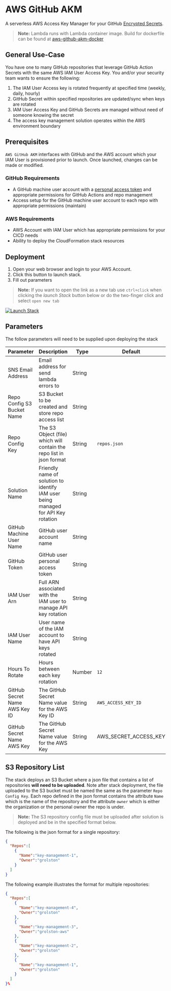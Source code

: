 # AWS GitHub AKM

A serverless AWS Access Key Manager for your GitHub [Encrypted Secrets](https://docs.github.com/en/actions/reference/encrypted-secrets).

> **Note:** Lambda runs with Lambda container image. Build for dockerfile can be found at [aws-github-akm-docker](https://github.com/grolston/aws-github-akm-docker)

## General Use-Case

You have one to many GitHub repositories that leverage GitHub Action Secrets with the same AWS IAM User Access Key. You and/or your security team wants to ensure the following:

1. The IAM User Access key is rotated frequently at specified time (weekly, daily, hourly)
2. GitHub Secret within specified repositories are updated/sync when keys are rotated
3. IAM User Access Key and GitHub Secrets are managed without need of someone knowing the secret
4. The access key management solution operates within the AWS environment boundary

## Prerequisites

`AWS GitHub AKM` interfaces with GitHub and the AWS account which your IAM User is provisioned prior to launch. Once launched, changes can be made or modified.

### GitHub Requirements

 - A GitHub machine user account with a [personal access token](https://github.com/settings/tokens) and appropriate permissions for GitHub Actions and repo management
 - Access setup for the GitHub machine user account to each repo with appropriate permissions (maintain)

### AWS Requirements

- AWS Account with IAM User which has appropriate permissions for your CICD needs
- Ability to deploy the CloudFormation stack resources

## Deployment

1. Open your web browser and login to your AWS Account.
2. Click this button to launch stack.
3. Fill out parameters

> **Note:** If you want to open the link as a new tab use `ctrl+click` when clicking the *launch Stack* button below or do the two-finger click and select `open new tab`


[![Launch Stack](https://cdn.rawgit.com/buildkite/cloudformation-launch-stack-button-svg/master/launch-stack.svg)](https://console.aws.amazon.com/cloudformation/home#/stacks/new?templateURL=https://rolston-cloud-library.s3.amazonaws.com/aws-github-akm/aws-github-akm.yml)

## Parameters

The follow parameters will need to be supplied upon deploying the stack

| Parameter | Description | Type | Default |
| --------- | ----------- | ---- | ------- |
| SNS Email Address | Email address for send lambda errors to | String | |
| Repo Config S3 Bucket Name | S3 Bucket to be created and store repo access list | String | |
| Repo Config Key | The S3 Object (file) which will contain the repo list in json format | String | `repos.json` |
| Solution Name | Friendly name of solution to identify IAM user being managed for API Key rotation | String | |
| GitHub Machine User Name | GitHub user account name | String | |
| GitHub Token | GitHub user personal access token | String | |
| IAM User Arn | Full ARN associated with the IAM user to manage API key rotation | String | |
| IAM User Name | User name of the IAM account to have API keys rotated | String |  |
| Hours To Rotate | Hours between each key rotation | Number | `12` |
| GitHub Secret Name AWS Key ID | The GitHub Secret Name value for the AWS Key ID | String | `AWS_ACCESS_KEY_ID` |
| GitHub Secret Name AWS Key | The GitHub Secret Name value for the AWS Key | String | AWS_SECRET_ACCESS_KEY |


## S3 Repository List

The stack deploys an S3 Bucket where a json file that contains a list of repositories **will need to be uploaded**. Note after stack deployment, the file uploaded to the S3 bucket must be named the same as the parameter `Repo Config Key`. Each repo defined in the json format contains the attribute `Name` which is the name of the repository and the attribute `owner` which is either the organization or the personal owner the repo is under.

> **Note:** The S3 repository config file must be uploaded after solution is deployed and be in the specified format below.


The following is the json format for a single repository:

```json
{
  "Repos":[
    {
      "Name":"key-management-1",
      "Owner":"grolston"
    }
  ]
}
```

The following example illustrates the format for multiple repositories:

```json
{
  "Repos":[
    {
      "Name":"key-management-4",
      "Owner":"grolston"
    },
    {
      "Name":"key-management-3",
      "Owner":"grolston-aws"
    },
    {
      "Name":"key-management-2",
      "Owner":"grolston"
    },
    {
      "Name":"key-management-1",
      "Owner":"grolston"
    }
  ]
}%
```